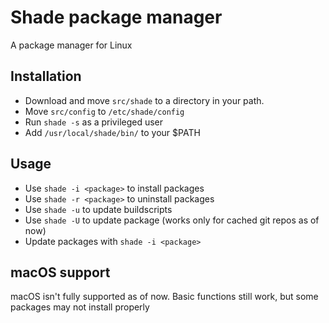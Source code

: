 # Shade package manager

A package manager for Linux

## Installation

- Download and move `src/shade` to a directory in your path.
- Move `src/config` to `/etc/shade/config`
- Run `shade -s` as a privileged user
- Add `/usr/local/shade/bin/` to your $PATH

## Usage

- Use `shade -i <package>` to install packages
- Use `shade -r <package>` to uninstall packages
- Use `shade -u` to update buildscripts
- Use `shade -U` to update package (works only for cached git repos as of now)
- Update packages with `shade -i <package>`

## macOS support

macOS isn't fully supported as of now. Basic functions still work, but some packages may not install properly
